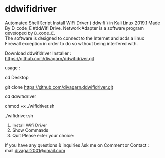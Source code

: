 # ddwifidriver
Automated Shell Script Install WiFi  Driver ( ddwifi ) in Kali Linux 2019.1 
Made By D_code_E
#ddWifi Drive. Network Adapter is a software program developed by D_code_E.  
The software is designed to connect to the Internet and adds a linux Firewall exception in order to do so without being interfered with.


Download ddwifidriver Installer :
https://github.com/divagarn/ddwifidriver.git

usage :   

cd Desktop

git clone https://github.com/divagarn/ddwifidriver.git

cd ddwifidriver

chmod +x ./wifidriver.sh

./wifidriver.sh

1) Install Wifi Driver
2) Show Commands
3) Quit
Please enter your choice: 



If you have  any questions & inquiries Ask me on Comment or Contact : 
mail:divagar2001@gmail.com
